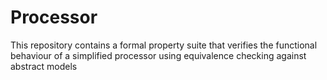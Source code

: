 # Processor
This repository contains a formal property suite that verifies the functional behaviour of a simplified processor using equivalence checking against abstract models
